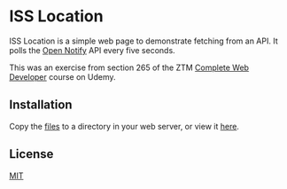 # ISS Location

ISS Location is a simple web page to demonstrate fetching from an API. It polls the [Open Notify](http://open-notify.org/Open-Notify-API/ISS-Location-Now/) API every five seconds.

This was an exercise from section 265 of the ZTM [Complete Web Developer](https://www.udemy.com/course/the-complete-web-developer-zero-to-mastery/) course on Udemy.


## Installation

Copy the [files](https://github.com/IanKulin/CWD/tree/main/265-apis) to a directory in your web server, or view it [here](https://iankulin.github.io/iss/).


## License

[MIT](https://choosealicense.com/licenses/mit/)